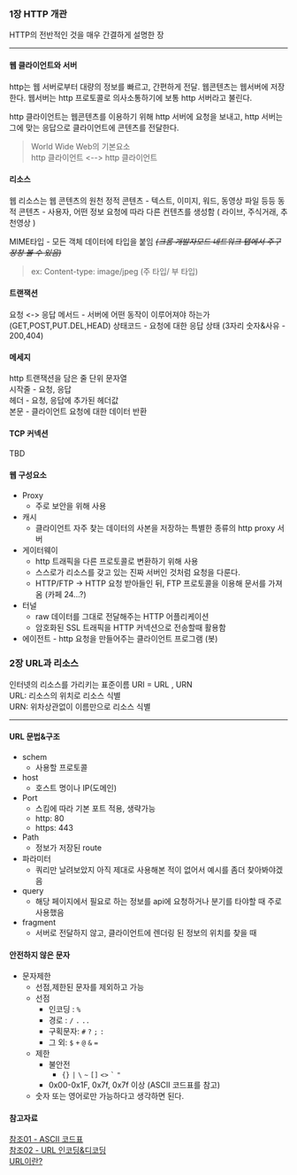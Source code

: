 ### 1장 HTTP 개관
HTTP의 전반적인 것을 매우 간결하게 설명한 장
___ 


#### 웹 클라이언트와 서버
http는 웹 서버로부터 대량의 정보를 빠르고, 간편하게 전달. 웹콘텐츠는 웹서버에 저장한다.
웹서버는 http 프로토콜로 의사소통하기에 보통 http 서버라고 불린다. 

http 클라이언트는 웹콘텐츠를 이용하기 위해 http 서버에 요청을 보내고, http 서버는 그에 맞는 응답으로 클라이언트에 콘텐츠를 전달한다. 

>World Wide Web의 기본요소  
>http 클라이언트 <--> http 클라이언트

#### 리소스
웹 리소스는 웹 콘텐츠의 원천
정적 콘텐츠 - 텍스트, 이미지, 워드, 동영상 파일 등등
동적 콘텐츠 - 사용자, 어떤 정보 요청에 따라 다른 컨텐츠를 생성함 ( 라이브, 주식거래, 추천영상 )

MIME타입 - 모든 객체 데이터에 타입을 붙임
_~~(크롬 개발자모드 네트워크 탭에서 주구장창 볼 수 있음)~~_
>ex: Content-type: image/jpeg (주 타입/ 부 타입)

#### 트랜잭션
요청 <-> 응답
메서드 - 서버에 어떤 동작이 이루어져야 하는가 (GET,POST,PUT.DEL,HEAD)
상태코드 - 요청에 대한 응답 상태 (3자리 숫자&사유 - 200,404)

#### 메세지
http 트랜잭션을 담은 줄 단위 문자열  
시작줄 - 요청, 응답  
헤더 - 요청, 응답에 추가된 헤더값  
본문 - 클라이언트 요청에 대한 데이터 반환  


#### TCP 커넥션
TBD

#### 웹 구성요소 
- Proxy
  - 주로 보안을 위해 사용 
- 캐시 
  - 클라이언트 자주 찾는 데이터의 사본을 저장하는 특별한 종류의 http proxy 서버
- 게이터웨이
  - http 트래픽을 다른 프로토콜로 변환하기 위해 사용
  - 스스로가 리소스를 갖고 있는 진짜 서버인 것처럼 요청을 다룬다.
  - HTTP/FTP -> HTTP 요청 받아들인 뒤, FTP 프로토콜을 이용해 문서를 가져옴 (카페 24...?)
- 터널
  - raw 데이터를 그대로 전달해주는 HTTP 어플리케이션
  - 암호화된 SSL 트래픽을 HTTP 커넥션으로 전송할때 활용함
- 에이전트 - http 요청을 만들어주는 클라이언트 프로그램 (봇)

### 2장 URL과 리소스
인터넷의 리소스를 가리키는 표준이름
URI = URL , URN  
URL: 리소스의 위치로 리소스 식별  
URN: 위차상관없이 이름만으로 리소스 식별  
___
#### URL 문법&구조 
- schem
  - 사용할 프로토콜
- host
  - 호스트 명이나 IP(도메인)
- Port
  - 스킴에 따라 기본 포트 적용, 생략가능
  - http: 80
  - https: 443
- Path
  - 정보가 저장된 route
- 파라미터
  - 쿼리만 날려보았지 아직 제대로 사용해본 적이 없어서 예시를 좀더 찾아봐야겠음
- query
  - 해당 페이지에서 필요로 하는 정보를 api에 요청하거나 분기를 타야할 때 주로 사용했음
- fragment
  - 서버로 전달하지 않고, 클라이언트에 렌더링 된 정보의 위치를 찾을 때

#### 안전하지 않은 문자

- 문자제한
  - 선점,제한된 문자를 제외하고 가능
  - 선점
    - 인코딩 : ```%```
    - 경로 : ```/``` ```.``` ```..```
    - 구획문자: ```#``` ```?``` ```;``` ```:```
    - 그 외: ```$``` ```+``` ```@``` ```&``` ```=```
  - 제한
    - 불안전
      - ```{}``` ```|``` ```\``` ```~``` ```[]``` ```<>``` ``` ` ``` ```"```
    - 0x00-0x1F, 0x7f, 0x7f 이상 (ASCII 코드표를 참고)
  - 숫자 또는 영어로만 가능하다고 생각하면 된다.



#### 참고자료  
[참조01 - ASCII 코드표](https://dojang.io/mod/page/view.php?id=740)   
[참조02 - URL 인코딩&디코딩](https://it-eldorado.tistory.com/143)  
[URL이란?](https://www.betterweb.or.kr/blog/url%EC%9D%B4%EB%9E%80/)

